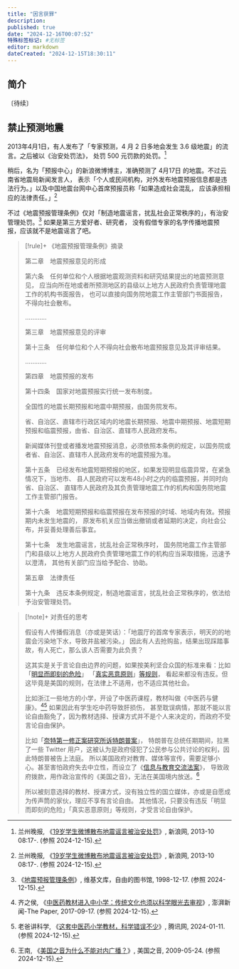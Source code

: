 ```yaml
---
title: "因言获罪"
description:
published: true
date: "2024-12-16T00:07:52"
特殊标签标记: #无标签
editor: markdown
dateCreated: "2024-12-15T18:30:11"
---
```


## 简介

〔待续〕

## 禁止预测地震

2013年4月1日，有人发布了「专家预测，4 月 2 日多地会发生 3.6 级地震」的流言。之后被以《治安处罚法》，
处罚 500 元罚款的处罚。[^27386]

[^27386]: 兰州晚报, 《[19岁学生微博散布地震谣言被治安处罚](https://web.archive.org/web/20241215105126/https://edu.sina.com.cn/l/2013-04-10/0817227386.shtml)》, 新浪网, 2013-10 08:17-. (参照 2024-12-15).

稍后，名为「预报中心」的新浪微博博主，准确预测了 4月17日 的地震。不过云南省地震局新闻发言人，
表示「个人或民间机构，对外发布地震预报信息都是违法行为。」以及中国地震台网中心首席预报员称「如果造成社会混乱，
应该承担相应的法律责任。」[^27386]

[^27386]: 兰州晚报, 《[19岁学生微博散布地震谣言被治安处罚](https://web.archive.org/web/20241215105126/https://edu.sina.com.cn/l/2013-04-10/0817227386.shtml)》, 新浪网, 2013-04-10. (参照 2024-12-15).

不过《地震预报管理条例》仅对「制造地震谣言，扰乱社会正常秩序的」，有治安管理处罚。[^255] 如果是第三方爱好者、研究者，
没有假借专家的名字传播地震预报，应该就不是地震谣言了吧。

[^255]: 《[地震预报管理条例](https://zh.wikisource.org/wiki/地震预报管理条例)》, 维基文库，自由的图书馆, 1998-12-17. (参照 2024-12-15).

> [!rule]+ 《地震预报管理条例》摘录
>
> 第二章　地震预报意见的形成
>
> 第六条　任何单位和个人根据地震观测资料和研究结果提出的地震预测意见，
> 应当向所在地或者所预测地区的县级以上地方人民政府负责管理地震工作的机构书面报告，
> 也可以直接向国务院地震工作主管部门书面报告，不得向社会散布。
>
> …………
>
> 第三章　地震预报意见的评审
>
> 第十三条　任何单位和个人不得向社会散布地震预报意见及其评审结果。
>
> …………
>
> 第四章　地震预报的发布
>
> 第十四条　国家对地震预报实行统一发布制度。
>
> 全国性的地震长期预报和地震中期预报，由国务院发布。
>
> 省、自治区、直辖市行政区域内的地震长期预报、地震中期预报、地震短期预报和临震预报，由省、自治区、直辖市人民政府发布。
>
> 新闻媒体刊登或者播发地震预报消息，必须依照本条例的规定，以国务院或者省、自治区、直辖市人民政府发布的地震预报为准。
>
> 第十五条　已经发布地震短期预报的地区，如果发现明显临震异常，在紧急情况下，当地市、
> 县人民政府可以发布48小时之内的临震预报，并同时向省、自治区、
> 直辖市人民政府及其负责管理地震工作的机构和国务院地震工作主管部门报告。
>
> 第十六条　地震短期预报和临震预报在发布预报的时域、地域内有效。预报期内未发生地震的，
> 原发布机关应当做出撤销或者延期的决定，向社会公布，并妥善处理善后事宜。
>
> 第十七条　发生地震谣言，扰乱社会正常秩序时，
> 国务院地震工作主管部门和县级以上地方人民政府负责管理地震工作的机构应当采取措施，迅速予以澄清，
> 其他有关部门应当给予配合、协助。
>
> 第五章　法律责任
>
> 第十九条　违反本条例规定，制造地震谣言，扰乱社会正常秩序的，依法给予治安管理处罚。

> [!note]+ 对责任的思考
>
> 假设有人传播假消息（亦或是笑话）：「地震厅的首席专家表示，明天的的地震会污染地下水，导致井盐被污染。」
> 因此有人去抢购盐，结果出现踩踏事故，有人死亡，那么该人否需要为此负责？
>
> 这其实是关于言论自由边界的问题，如果按美利坚合众国的标准来看：比如「[明显而即刻的危险](https://en.wikipedia.org/wiki/Clear_and_present_danger)」
> 「[真实恶意原则](https://en.wikipedia.org/wiki/Actual_malice)」[等规则](https://en.wikipedia.org/wiki/United_States_free_speech_exceptions)，
> 看起来都没有违反。但这毕竟是美国的规则，在法律上不适用，也不适应其他社会。
>
> 比如浙江一些地方的小学，开设了中医药课程，教材叫做《中医药与健康》。[^95750][^AUV00] 如果因此有学生吃中药导致肝损伤，
> 甚至耽误病情，那就不能以言论自由豁免了，因为教材选择、授课方式并不是个人来决定的，而政府不受言论自由保护。
>
> 比如「[奈特第一修正案研究所诉特朗普案](https://en.wikipedia.org/wiki/Knight_First_Amendment_Institute_v._Trump)」，
> 特朗普在总统任期期间，拉黑了一些 Twitter 用户，这被认为是政府侵犯了公民参与公共讨论的权利，因此特朗普被告上法庭。
> 所以美国政府对教育、媒体等宣传，需要足够小心。甚至害怕政府失去中立性，而设立了《[信息与教育交流法案](https://zh.wikipedia.org/wiki/信息与教育交流法案)》，
> 导致政府拨款，用作政治宣传的《美国之音》，无法在美国境内放送。[^26865]
>
> 所以被刻意选择的教材、授课方式，没有独立性的国立媒体，亦或是自愿成为传声筒的家伙，理应不享有言论自由。
> 其他情况，只要没有违反「明显而即刻的危险」「真实恶意原则」等规则，才受言论自由保护。

[^95750]: 齐之侯, 《[中医药教材进入中小学：传统文化也须以科学眼光去审视](https://web.archive.org/web/20190102181424/http://www.thepaper.cn/newsDetail_forward_1795750)》, 澎湃新闻-The Paper, 2017-09-17. (参照 2024-12-15).

[^AUV00]: 老爸讲科学, 《[这套中医药小学教材，科学错误不少](https://web.archive.org/web/20241215115108/https://news.qq.com/rain/a/20240111A02AUV00)》, 腾讯网, 2024-01-11. (参照 2024-12-15).

[^26865]: 王南, 《[美国之音为什么不能对内广播？](https://web.archive.org/web/20240617223221/https://www.voachinese.com/a/a-21-w2009-05-24-voa43-61362467/1026865.html)》, 美国之音, 2009-05-24. (参照 2024-12-15).
